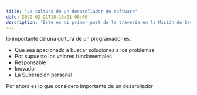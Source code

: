 ```yaml
---
title: "La cultura de un desarollador de software"
date: 2022-02-21T18:16:21-06:00
description: 'Este es mi primer post de la travesía en la Misión de Backend con Node JS de Launch X.'
---
```



lo importante de una cultura de un programador es:


- Que sea apacionado a buscar soluciones a los problemas
- Por supuesto los valores fundamentales 
- Responsable
- Inovador
- La Superación personal

Por ahora es lo que considero importante de un desarollador
